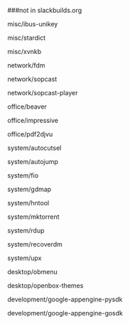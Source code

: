 ###not in slackbuilds.org


misc/ibus-unikey

misc/stardict

misc/xvnkb

network/fdm

network/sopcast

network/sopcast-player

office/beaver

office/impressive

office/pdf2djvu

system/autocutsel

system/autojump

system/fio

system/gdmap

system/hntool

system/mktorrent

system/rdup

system/recoverdm

system/upx

desktop/obmenu

desktop/openbox-themes

development/google-appengine-pysdk

development/google-appengine-gosdk






